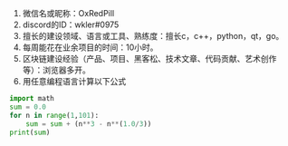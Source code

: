 1. 微信名或昵称：OxRedPill
2. discord的ID：wkler#0975
3. 擅长的建设领域、语言或工具、熟练度：擅长c，c++，python，qt，go。
4. 每周能花在业余项目的时间：10小时。
5. 区块链建设经验（产品、项目、黑客松、技术文章、代码贡献、艺术创作等）：浏览器多开。
6. 用任意编程语言计算以下公式

```python
import math
sum = 0.0
for n in range(1,101):
    sum = sum + (n**3 - n**(1.0/3))
print(sum)
```
